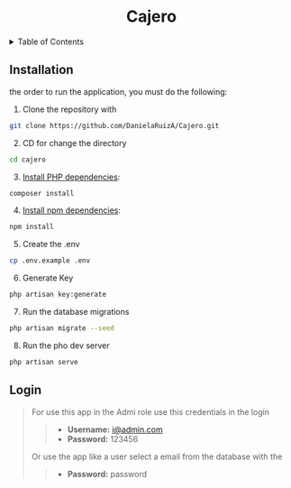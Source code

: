 <div align="center">

# Cajero

</div>

<details>
  <summary>Table of Contents</summary>
  <ol>
    <li><a href="#installation">Installation</a></li>
    <li><a href="#Login">Login</a></li>
  </ol>
</details>




## Installation

the order to run the application, you must do the following:

1. Clone the repository with 

```sh
git clone https://github.com/DanielaRuizA/Cajero.git
```

2. CD for change the directory 

```sh
cd cajero
```

3. [Install PHP dependencies](https://getcomposer.org/doc/01-basic-usage.md):

```sh
composer install
```

4. [Install npm dependencies](https://docs.npmjs.com/cli/v8/commands/npm-install):

```sh
npm install
```

5. Create the .env

```sh
cp .env.example .env
```

6. Generate Key 

```sh
php artisan key:generate
```

7. Run the database migrations 

```sh
php artisan migrate --seed
```

8. Run the pho dev server

```sh
php artisan serve
```

## Login
> For use this app in the Admi role use this credentials in the login
>
>>- **Username:** i@admin.com
>>- **Password:** 123456
>
> Or use the app like a user select a email from the database with the 
>>- **Password:** password
